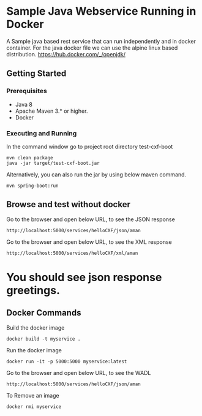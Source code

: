 # Sample Java Webservice Running in Docker

A Sample java based rest service that can run independently and in docker container.
For the java docker file we can use the alpine linux based distribution.
https://hub.docker.com/_/openjdk/

## Getting Started

### Prerequisites

* Java 8
* Apache Maven 3.* or higher.
* Docker

### Executing and Running

In the command window go to project root directory test-cxf-boot

```
mvn clean package
java -jar target/test-cxf-boot.jar

```

Alternatively, you can also run  the jar by using below maven command.

```
mvn spring-boot:run
```

## Browse and test without docker

Go to the browser and open below URL, to see the JSON response
```
http://localhost:5000/services/helloCXF/json/aman
```

Go to the browser and open below URL, to see the XML response
```
http://localhost:5000/services/helloCXF/xml/aman
```

# You should see json response greetings.

## Docker Commands
Build the docker image
```
docker build -t myservice .

```
Run the docker image
```
docker run -it -p 5000:5000 myservice:latest
```
Go to the browser and open below URL, to see the WADL
 ```
http://localhost:5000/services/helloCXF/json/aman

```

To Remove an image
```
docker rmi myservice
```
